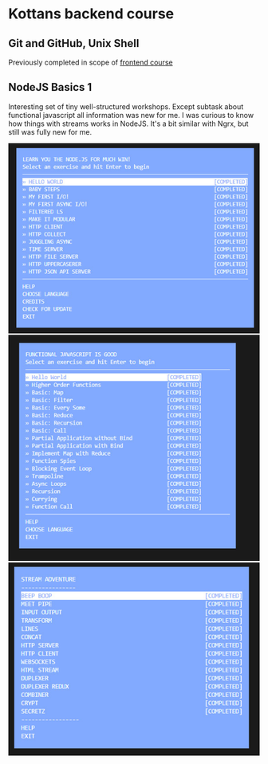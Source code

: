 # Kottans backend course 
## Git and GitHub, Unix Shell

Previously completed in scope of [frontend course](https://github.com/Xsorter/kottans_frontend)

## NodeJS Basics 1

Interesting set of tiny well-structured workshops. Except subtask about functional javascript all information was new for me. I was curious to know how things with streams works in NodeJS. It's a bit similar with Ngrx, but still was fully new for me.

![learnyounode](NodeJS_basics_1/learnyounode.jpg)
![functional-javascript-workshop](NodeJS_basics_1/functional.jpg)
![stream adventure](NodeJS_basics_1/streams.jpg)